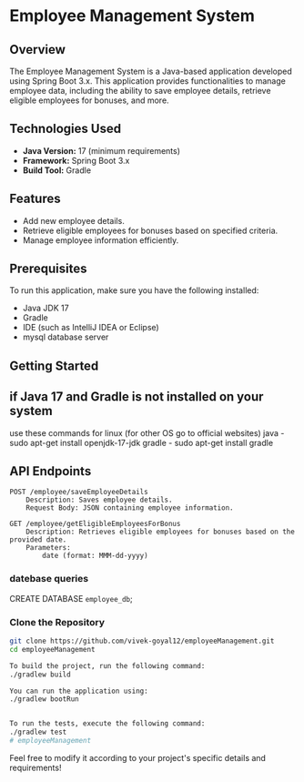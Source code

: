 # Employee Management System

## Overview

The Employee Management System is a Java-based application developed using Spring Boot 3.x. This application provides functionalities to manage employee data, including the ability to save employee details, retrieve eligible employees for bonuses, and more.

## Technologies Used

- **Java Version:** 17 (minimum requirements)
- **Framework:** Spring Boot 3.x
- **Build Tool:** Gradle

## Features

- Add new employee details.
- Retrieve eligible employees for bonuses based on specified criteria.
- Manage employee information efficiently.

## Prerequisites

To run this application, make sure you have the following installed:

- Java JDK 17
- Gradle
- IDE (such as IntelliJ IDEA or Eclipse)
- mysql database server

## Getting Started
## if Java 17 and Gradle is not installed on your system 
use these commands for linux (for other OS go to official websites)
	java	- sudo apt-get install openjdk-17-jdk
	gradle  - sudo apt-get install gradle
  
## API Endpoints

    POST /employee/saveEmployeeDetails
        Description: Saves employee details.
        Request Body: JSON containing employee information.

    GET /employee/getEligibleEmployeesForBonus
        Description: Retrieves eligible employees for bonuses based on the provided date.
        Parameters:
            date (format: MMM-dd-yyyy)

### datebase queries
CREATE DATABASE `employee_db`;
### Clone the Repository

```bash
git clone https://github.com/vivek-goyal12/employeeManagement.git
cd employeeManagement

To build the project, run the following command:
./gradlew build

You can run the application using:
./gradlew bootRun


To run the tests, execute the following command:
./gradlew test
# employeeManagement
```
Feel free to modify it according to your project's specific details and requirements!

